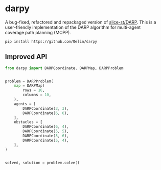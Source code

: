 # darpy

A bug-fixed, refactored and repackaged version of [alice-st/DARP](https://github.com/oldworship/DARP-python). This is a user-friendly implementation of the DARP algorithm for multi-agent coverage path planning (MCPP).

```sh
pip install https://github.com/Oelin/darpy
```


## Improved API

```py
from darpy import DARPCoordinate, DARPMap, DARPProblem


problem = DARPProblem(
	map = DARPMap(
		rows = 10,
		columns = 10,
	),
	agents = [
		DARPCoordinate(3, 3),
		DARPCoordinate(6, 0),
	],
	obstacles = [
		DARPCoordinate(6, 4),
		DARPCoordinate(5, 5),
		DARPCoordinate(5, 6),
		DARPCoordinate(5, 4),
	],
)


solved, solution = problem.solve()
```
